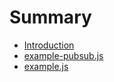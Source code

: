 # Summary

* [Introduction](README.md)
* [example-pubsub.js](docs/api/example-pubsub.js.md)
* [example.js](docs/api/example.js.md)
